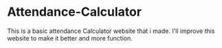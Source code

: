 # Attendance-Calculator
This is a basic attendance Calculator website that i made. I'll improve this website to make it better and more function.

